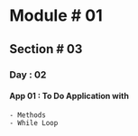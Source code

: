 #  Module # 01
## Section # 03
### Day : 02
#### App 01 : To Do Application with
    - Methods
    - While Loop
